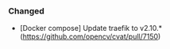### Changed

- \[Docker compose\] Update traefik to v2.10.*
  (<https://github.com/opencv/cvat/pull/7150>)
